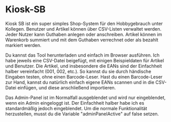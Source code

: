 # Kiosk-SB

Kiosk SB ist ein super simples Shop-System für den Hobbygebrauch unter Kollegen. Benutzer und Artikel können über CSV-Listen verwaltet werden. Jeder Nutzer kann Guthaben anlegen oder anschreiben. Artikel können im Warenkorb summiert und mit dem Guthaben verrechnet oder als bezahlt markiert werden.

Du kannst das Tool herunterladen und einfach im Browser ausführen. Ich habe jeweils eine CSV-Datei beigefügt, mit einigen Beispieldaten für Artikel und Benutzer. Die Artikel, und insbesondere die EANs sind der Einfachheit halber vereinfacht (001, 002, etc.). So kannst du sie durch händische Eingaben testen, ohne einen Barcode-Leser. Hast du einen Barcode-Leser zur Hand, kannst du natürlich einfach eigene EANs scannen und in die CSV-Datei einfügen, und diese anschließend importieren.

Das Admin-Panel ist im Normalfall ausgeblendet und wird nur eingeblendet, wenn ein Admin eingeloggt ist. Der Einfachheit halber habe ich es standardmäßig jedoch eingeblendet. Um die normale Funktionalität herzustellen, musst du die Variable "adminPanelActive" auf false setzen.
